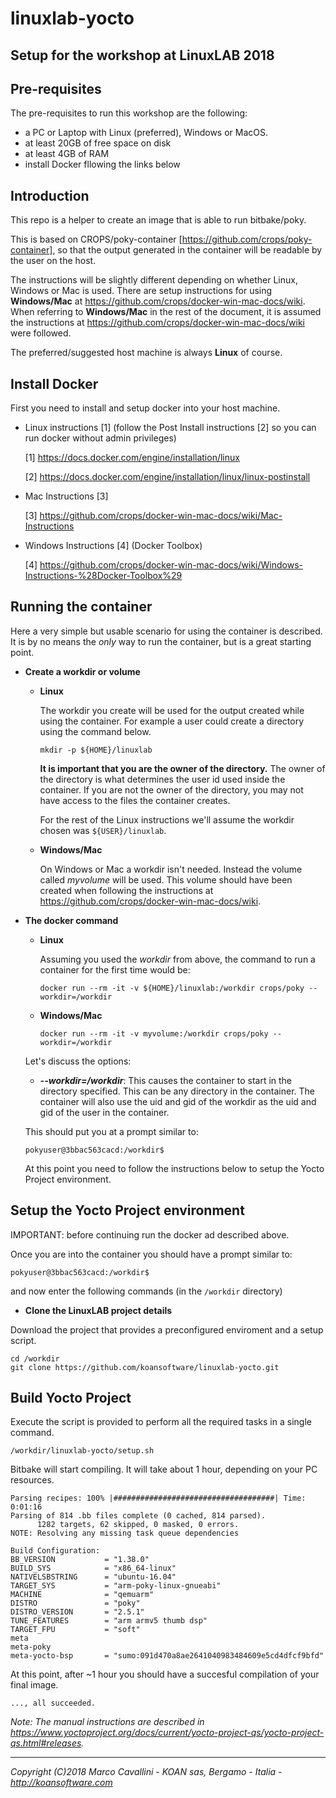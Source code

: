 # linuxlab-yocto

Setup for the workshop at LinuxLAB 2018
---------------------------------------

Pre-requisites
--------------

The pre-requisites to run this workshop are the following:

 * a PC or Laptop with Linux (preferred), Windows or MacOS.
 * at least 20GB of free space on disk
 * at least 4GB of RAM
 * install Docker fllowing the links below


Introduction
------------
This repo is a helper to create an image that is able to run bitbake/poky.

This is based on CROPS/poky-container [https://github.com/crops/poky-container], so that the output generated in the container will be readable by the user on the host.

The instructions will be slightly different depending on whether Linux, Windows or Mac is used. There are setup instructions for using **Windows/Mac** at https://github.com/crops/docker-win-mac-docs/wiki. When referring to **Windows/Mac** in the rest of the document, it is assumed the instructions at https://github.com/crops/docker-win-mac-docs/wiki were followed.

The preferred/suggested host machine is always **Linux** of course.


Install Docker
--------------
First you need to install and setup docker into your host machine.

* Linux instructions [1] (follow the Post Install instructions [2] so you can run docker without admin privileges)

    [1] https://docs.docker.com/engine/installation/linux

    [2] https://docs.docker.com/engine/installation/linux/linux-postinstall

* Mac Instructions [3]

    [3] https://github.com/crops/docker-win-mac-docs/wiki/Mac-Instructions

* Windows Instructions [4] (Docker Toolbox)

    [4] https://github.com/crops/docker-win-mac-docs/wiki/Windows-Instructions-%28Docker-Toolbox%29


Running the container
---------------------
Here a very simple but usable scenario for using the container is described.
It is by no means the *only* way to run the container, but is a great starting
point.

* **Create a workdir or volume**
  * **Linux**

    The workdir you create will be used for the output created while using the container.
    For example a user could create a directory using the command below.
  
    ```
    mkdir -p ${HOME}/linuxlab
    ```

    **It is important that you are the owner of the directory.** The owner of the
    directory is what determines the user id used inside the container. If you
    are not the owner of the directory, you may not have access to the files the
    container creates.

    For the rest of the Linux instructions we'll assume the workdir chosen was
    `${USER}/linuxlab`.
    
  * **Windows/Mac**

    On Windows or Mac a workdir isn't needed. Instead the volume called *myvolume* will be used. This volume should have been created when following the instructions at https://github.com/crops/docker-win-mac-docs/wiki.


* **The docker command**
  * **Linux**

    Assuming you used the *workdir* from above, the command
    to run a container for the first time would be:

    ```
    docker run --rm -it -v ${HOME}/linuxlab:/workdir crops/poky --workdir=/workdir
    ```
    
  * **Windows/Mac**
  
    ```
    docker run --rm -it -v myvolume:/workdir crops/poky --workdir=/workdir
    ```

  Let's discuss the options:
  * **_--workdir=/workdir_**: This causes the container to start in the directory
    specified. This can be any directory in the container. The container will also use the uid and gid
    of the workdir as the uid and gid of the user in the container.

  This should put you at a prompt similar to:
  ```
  pokyuser@3bbac563cacd:/workdir$
  ```
  At this point you need to follow the instructions below to setup the Yocto Project environment.


Setup the Yocto Project environment
-----------------------------------

IMPORTANT: before continuing run the docker ad described above.

Once you are into the container you should have a prompt similar to:

  ```
  pokyuser@3bbac563cacd:/workdir$
  ```

and now enter the following commands (in the `/workdir` directory)


* **Clone the LinuxLAB project details**

Download the project that provides a preconfigured enviroment and a setup script.

  ```
  cd /workdir
  git clone https://github.com/koansoftware/linuxlab-yocto.git
  ```


Build Yocto Project
-------------------
Execute the script is provided to perform all the required tasks in a single command.

  ```
  /workdir/linuxlab-yocto/setup.sh
  ```

Bitbake will start compiling. It will take about 1 hour, depending on your PC resources.

  ```
  Parsing recipes: 100% |####################################| Time: 0:01:16
  Parsing of 814 .bb files complete (0 cached, 814 parsed). 
        1282 targets, 62 skipped, 0 masked, 0 errors.
  NOTE: Resolving any missing task queue dependencies

  Build Configuration:
  BB_VERSION           = "1.38.0"
  BUILD_SYS            = "x86_64-linux"
  NATIVELSBSTRING      = "ubuntu-16.04"
  TARGET_SYS           = "arm-poky-linux-gnueabi"
  MACHINE              = "qemuarm"
  DISTRO               = "poky"
  DISTRO_VERSION       = "2.5.1"
  TUNE_FEATURES        = "arm armv5 thumb dsp"
  TARGET_FPU           = "soft"
  meta
  meta-poky
  meta-yocto-bsp       = "sumo:091d470a8ae2641040983484609e5cd4dfcf9bfd"
  ```

At this point, after ~1 hour you should have a succesful compilation of your final image.

  ```
  ..., all succeeded.
  ```



*Note: The manual instructions are described in https://www.yoctoproject.org/docs/current/yocto-project-qs/yocto-project-qs.html#releases.*

----------

*Copyright (C)2018 Marco Cavallini - KOAN sas, Bergamo - Italia - <http://koansoftware.com>*

